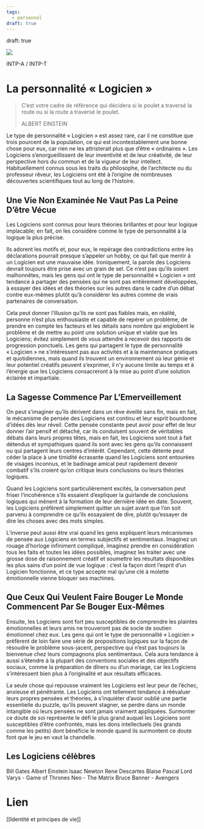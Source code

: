 ```yaml
---
tags:
  - personnel
draft: true
---
```

draft: true

![](https://www.16personalities.com/static/images/personality-types/headers/analysts_Logician_INTP_personality_header.svg)

INTP-A / INTP-T

# La personnalité « Logicien »

> C’est votre cadre de référence qui décidera si le poulet a traversé la route ou si la route a traversé le poulet.
> 
> ALBERT EINSTEIN

Le type de personnalité « Logicien » est assez rare, car il ne constitue que trois pourcent de la population, ce qui est incontestablement une bonne chose pour eux, car rien ne les attristerait plus que d’être « ordinaires ». Les Logiciens s’enorgueillissent de leur inventivité et de leur créativité, de leur perspective hors du commun et de la vigueur de leur intellect. Habituellement connus sous les traits du philosophe, de l’architecte ou du professeur rêveur, les Logiciens ont été à l’origine de nombreuses découvertes scientifiques tout au long de l’histoire.

## Une Vie Non Examinée Ne Vaut Pas La Peine D’être Vécue

Les Logiciens sont connus pour leurs théories brillantes et pour leur logique implacable; en fait, on les considère comme le type de personnalité à la logique la plus précise.

Ils adorent les motifs et, pour eux, le repérage des contradictions entre les déclarations pourrait presque s’appeler un hobby, ce qui fait que mentir à un Logicien est une mauvaise idée. Ironiquement, la parole des Logiciens devrait toujours être prise avec un grain de sel. Ce n’est pas qu’ils soient malhonnêtes, mais les gens qui ont le type de personnalité « Logicien » ont tendance à partager des pensées qui ne sont pas entièrement développées, à essayer des idées et des théories sur les autres dans le cadre d’un débat contre eux-mêmes plutôt qu’à considérer les autres comme de vrais partenaires de conversation.

Cela peut donner l’illusion qu’ils ne sont pas fiables mais, en réalité, personne n’est plus enthousiaste et capable de repérer un problème, de prendre en compte les facteurs et les détails sans nombre qui englobent le problème et de mettre au point une solution unique et viable que les Logiciens; évitez simplement de vous attendre à recevoir des rapports de progression ponctuels. Les gens qui partagent le type de personnalité « Logicien » ne s’intéressent pas aux activités et à la maintenance pratiques et quotidiennes, mais quand ils trouvent un environnement où leur génie et leur potentiel créatifs peuvent s’exprimer, il n’y aucune limite au temps et à l’énergie que les Logiciens consacreront à la mise au point d’une solution éclairée et impartiale.

## La Sagesse Commence Par L’Emerveillement

On peut s’imaginer qu’ils dérivent dans un rêve éveillé sans fin, mais en fait, le mécanisme de pensée des Logiciens est continu et leur esprit bourdonne d’idées dès leur réveil. Cette pensée constante peut avoir pour effet de leur donner l’air pensif et détaché, car ils conduisent souvent de véritables débats dans leurs propres têtes, mais en fait, les Logiciens sont tout à fait détendus et sympathiques quand ils sont avec les gens qu’ils connaissent ou qui partagent leurs centres d’intérêt. Cependant, cette détente peut céder la place à une timidité écrasante quand les Logiciens sont entourées de visages inconnus, et le badinage amical peut rapidement devenir combatif s’ils croient qu’on critique leurs conclusions ou leurs théories logiques.

Quand les Logiciens sont particulièrement excités, la conversation peut friser l’incohérence s’ils essaient d’expliquer la guirlande de conclusions logiques qui mènent à la formation de leur dernière idée en date. Souvent, les Logiciens préfèrent simplement quitter un sujet avant que l’on soit parvenu à comprendre ce qu’ils essayaient de dire, plutôt qu’essayer de dire les choses avec des mots simples.

L’inverse peut aussi être vrai quand les gens expliquent leurs mécanismes de pensée aux Logiciens en termes subjectifs et sentimentaux. Imaginez un rouage d’horloge infiniment compliqué, imaginez prendre en considération tous les faits et toutes les idées possibles, imaginez les traiter avec une grosse dose de raisonnement créatif et soumettre les résultats disponibles les plus sains d’un point de vue logique : c’est la façon dont l’esprit d’un Logicien fonctionne, et ce type accepte mal qu’une clé à molette émotionnelle vienne bloquer ses machines.

## Que Ceux Qui Veulent Faire Bouger Le Monde Commencent Par Se Bouger Eux-Mêmes

Ensuite, les Logiciens sont fort peu susceptibles de comprendre les plaintes émotionnelles et leurs amis ne trouveront pas de socle de soutien émotionnel chez eux. Les gens qui ont le type de personnalité « Logicien » préfèrent de loin faire une série de propositions logiques sur la façon de résoudre le problème sous-jacent, perspective qui n’est pas toujours la bienvenue chez leurs compagnons plus sentimentaux. Cela aura tendance à aussi s’étendre à la plupart des conventions sociales et des objectifs sociaux, comme la préparation de dîners ou d’un mariage, car les Logiciens s’intéressent bien plus à l’originalité et aux résultats efficaces.

La seule chose qui repousse vraiment les Logiciens est leur peur de l’échec, anxieuse et pénétrante. Les Logiciens ont tellement tendance à réévaluer leurs propres pensées et théories, à s’inquiéter d’avoir oublié une partie essentielle du puzzle, qu’ils peuvent stagner, se perdre dans un monde intangible où leurs pensées ne sont jamais vraiment appliquées. Surmonter ce doute de soi représente le défi le plus grand auquel les Logiciens sont susceptibles d’être confrontés, mais les dons intellectuels (les grands comme les petits) dont bénéficie le monde quand ils surmontent ce doute font que le jeu en vaut la chandelle.

## Les Logiciens célèbres

Bill Gates
Albert Einstein
Isaac Newton
Rene Descartes
Blaise Pascal
Lord Varys - Game of Thrones
Neo - The Matrix
Bruce Banner - Avengers

# Lien

[[Identité et principes de vie]]







